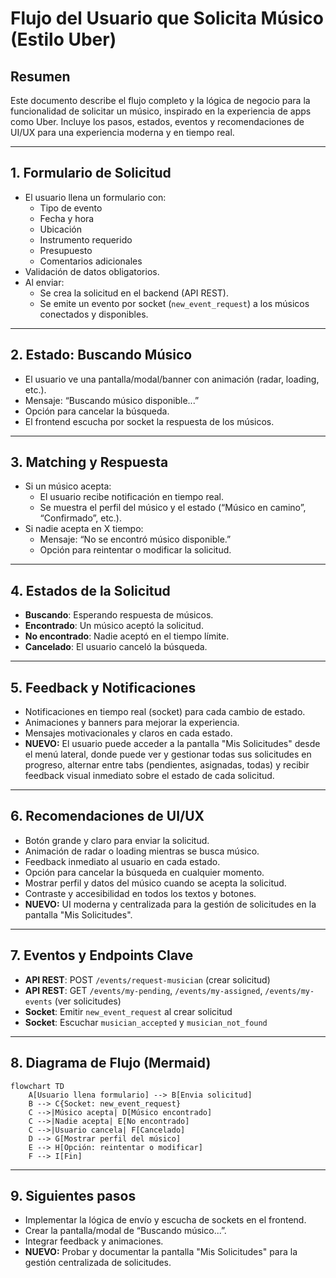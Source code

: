 # Flujo del Usuario que Solicita Músico (Estilo Uber)

## Resumen
Este documento describe el flujo completo y la lógica de negocio para la funcionalidad de solicitar un músico, inspirado en la experiencia de apps como Uber. Incluye los pasos, estados, eventos y recomendaciones de UI/UX para una experiencia moderna y en tiempo real.

---

## 1. Formulario de Solicitud
- El usuario llena un formulario con:
  - Tipo de evento
  - Fecha y hora
  - Ubicación
  - Instrumento requerido
  - Presupuesto
  - Comentarios adicionales
- Validación de datos obligatorios.
- Al enviar:
  - Se crea la solicitud en el backend (API REST).
  - Se emite un evento por socket (`new_event_request`) a los músicos conectados y disponibles.

---

## 2. Estado: Buscando Músico
- El usuario ve una pantalla/modal/banner con animación (radar, loading, etc.).
- Mensaje: “Buscando músico disponible...”
- Opción para cancelar la búsqueda.
- El frontend escucha por socket la respuesta de los músicos.

---

## 3. Matching y Respuesta
- Si un músico acepta:
  - El usuario recibe notificación en tiempo real.
  - Se muestra el perfil del músico y el estado (“Músico en camino”, “Confirmado”, etc.).
- Si nadie acepta en X tiempo:
  - Mensaje: “No se encontró músico disponible.”
  - Opción para reintentar o modificar la solicitud.

---

## 4. Estados de la Solicitud
- **Buscando**: Esperando respuesta de músicos.
- **Encontrado**: Un músico aceptó la solicitud.
- **No encontrado**: Nadie aceptó en el tiempo límite.
- **Cancelado**: El usuario canceló la búsqueda.

---

## 5. Feedback y Notificaciones
- Notificaciones en tiempo real (socket) para cada cambio de estado.
- Animaciones y banners para mejorar la experiencia.
- Mensajes motivacionales y claros en cada estado.
- **NUEVO:** El usuario puede acceder a la pantalla "Mis Solicitudes" desde el menú lateral, donde puede ver y gestionar todas sus solicitudes en progreso, alternar entre tabs (pendientes, asignadas, todas) y recibir feedback visual inmediato sobre el estado de cada solicitud.

---

## 6. Recomendaciones de UI/UX
- Botón grande y claro para enviar la solicitud.
- Animación de radar o loading mientras se busca músico.
- Feedback inmediato al usuario en cada estado.
- Opción para cancelar la búsqueda en cualquier momento.
- Mostrar perfil y datos del músico cuando se acepta la solicitud.
- Contraste y accesibilidad en todos los textos y botones.
- **NUEVO:** UI moderna y centralizada para la gestión de solicitudes en la pantalla "Mis Solicitudes".

---

## 7. Eventos y Endpoints Clave
- **API REST**: POST `/events/request-musician` (crear solicitud)
- **API REST**: GET `/events/my-pending`, `/events/my-assigned`, `/events/my-events` (ver solicitudes)
- **Socket**: Emitir `new_event_request` al crear solicitud
- **Socket**: Escuchar `musician_accepted` y `musician_not_found`

---

## 8. Diagrama de Flujo (Mermaid)
```mermaid
flowchart TD
    A[Usuario llena formulario] --> B[Envia solicitud]
    B --> C{Socket: new_event_request}
    C -->|Músico acepta| D[Músico encontrado]
    C -->|Nadie acepta| E[No encontrado]
    C -->|Usuario cancela| F[Cancelado]
    D --> G[Mostrar perfil del músico]
    E --> H[Opción: reintentar o modificar]
    F --> I[Fin]
```

---

## 9. Siguientes pasos
- Implementar la lógica de envío y escucha de sockets en el frontend.
- Crear la pantalla/modal de “Buscando músico...”.
- Integrar feedback y animaciones.
- **NUEVO:** Probar y documentar la pantalla "Mis Solicitudes" para la gestión centralizada de solicitudes. 